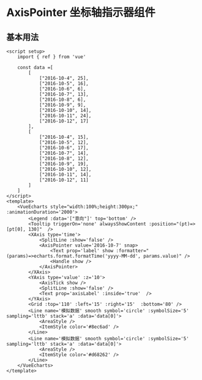 # AxisPointer 坐标轴指示器组件

<script setup>
  import { ref,onMounted } from 'vue'
  import * as echarts from 'echarts';
  import { useVueEcharts } from '@echarts-component/vue'

    const data =[
        [
            ["2016-10-4", 25],
            ["2016-10-5", 16],
            ["2016-10-6", 6],
            ["2016-10-7", 13],
            ["2016-10-8", 6],
            ["2016-10-9", 9],
            ["2016-10-10", 14],
            ["2016-10-11", 24],
            ["2016-10-12", 17]
        ],
        [
            ["2016-10-4", 15],
            ["2016-10-5", 12],
            ["2016-10-6", 17],
            ["2016-10-7", 14],
            ["2016-10-8", 12],
            ["2016-10-9", 19],
            ["2016-10-10", 12],
            ["2016-10-11", 14],
            ["2016-10-12", 11]
        ]
    ]
    const { getOption } = useVueEcharts();
    onMounted(() => {
        console.log(getOption())
    })
</script>

<VueEcharts style="width:100%;height:300px;" :animationDuration='2000'>
    <Legend :data='["意向"]' top='bottom' />
    <Tooltip triggerOn='none' alwaysShowContent :position="(pt)=>[pt[0], 130]"  />
    <XAxis type='time'>
        <SplitLine :show='false' />
        <AxisPointer value='2016-10-7' snap>
            <Text prop='label' show :formatter="(params)=>echarts.format.formatTime('yyyy-MM-dd', params.value)" />
            <Handle show />
        </AxisPointer>
    </XAxis>
    <YAxis type='value' :z='10'>
        <AxisTick show />
        <SplitLine :show='false' />
        <Text prop='axisLabel' :inside='true'  />
    </YAxis>
    <Grid :top='110' :left='15' :right='15'  :bottom='80' />
    <Line name='模拟数据' smooth symbol='circle' :symbolSize='5' sampling='lttb' stack='a' :data='data[0]'>
        <AreaStyle />
        <ItemStyle color='#8ec6ad' />
    </Line>
    <Line name='模拟数据' smooth symbol='circle' :symbolSize='5' sampling='lttb' stack='a' :data='data[0]'>
        <AreaStyle />
        <ItemStyle color='#d68262' />
    </Line>
</VueEcharts>

## 基本用法

```vue
<script setup>
    import { ref } from 'vue'

    const data =[
        [
            ["2016-10-4", 25],
            ["2016-10-5", 16],
            ["2016-10-6", 6],
            ["2016-10-7", 13],
            ["2016-10-8", 6],
            ["2016-10-9", 9],
            ["2016-10-10", 14],
            ["2016-10-11", 24],
            ["2016-10-12", 17]
        ],
        [
            ["2016-10-4", 15],
            ["2016-10-5", 12],
            ["2016-10-6", 17],
            ["2016-10-7", 14],
            ["2016-10-8", 12],
            ["2016-10-9", 19],
            ["2016-10-10", 12],
            ["2016-10-11", 14],
            ["2016-10-12", 11]
        ]
    ]
</script>
<template>
    <VueEcharts style="width:100%;height:300px;" :animationDuration='2000'>
        <Legend :data='["意向"]' top='bottom' />
        <Tooltip triggerOn='none' alwaysShowContent :position="(pt)=>[pt[0], 130]"  />
        <XAxis type='time'>
            <SplitLine :show='false' />
            <AxisPointer value='2016-10-7' snap>
                <Text prop='label' show :formatter="(params)=>echarts.format.formatTime('yyyy-MM-dd', params.value)" />
                <Handle show />
            </AxisPointer>
        </XAxis>
        <YAxis type='value' :z='10'>
            <AxisTick show />
            <SplitLine :show='false' />
            <Text prop='axisLabel' :inside='true'  />
        </YAxis>
        <Grid :top='110' :left='15' :right='15'  :bottom='80' />
        <Line name='模拟数据' smooth symbol='circle' :symbolSize='5' sampling='lttb' stack='a' :data='data[0]'>
            <AreaStyle />
            <ItemStyle color='#8ec6ad' />
        </Line>
        <Line name='模拟数据' smooth symbol='circle' :symbolSize='5' sampling='lttb' stack='a' :data='data[0]'>
            <AreaStyle />
            <ItemStyle color='#d68262' />
        </Line>
    </VueEcharts>
</template>
```
